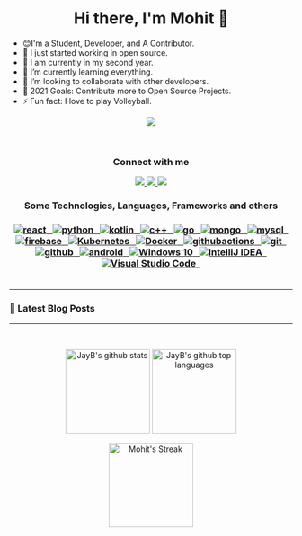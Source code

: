 # <h1 align="center">Hi there, I'm Mohit 👋</h1>

- 😊I'm a Student, Developer, and A Contributor.
- 🔭 I just started working in open source.
- 🏫 I am currently in my second year.
- 🌱 I’m currently learning everything.
- 👯 I’m looking to collaborate with other developers.
- 🥅 2021 Goals: Contribute more to Open Source Projects.
- ⚡ Fun fact: I love to play Volleyball.

<p align="center">
  <img src="https://magiccopy.xyz/assets/images/hadder.gif" />
</p>
<br>


<h3 align="center">Connect with me</h3>

<p align="center">
   <a href="https://www.linkedin.com/in/msaini0r/">
		<img src="https://img.shields.io/badge/Linkedin-2088FF?&style=for-the-badge&logo=linkedin&logoColor=white" />
	</a>
	<a href="mailto:msaini0r@gmail.com">
		<img src="https://img.shields.io/badge/Gmail-D14836?style=for-the-badge&logo=gmail&logoColor=white" />
	</a>
  	<a href="https://twitter.com/msaini0r">
		<img src="https://img.shields.io/badge/Twitter-00cbe6?style=for-the-badge&logo=twitter&logoColor=white" />
	</a>
</p>
<h3 align="center">Some Technologies, Languages, Frameworks and others<h3/>
  
<p align="center">
	<a href="https://reactjs.org/">
	   <img src="https://img.shields.io/badge/React-a5f2f1?style=for-the-badge&logo=react&logoColor=black" alt="react" />&nbsp;&nbsp;
	</a>
	<a href="https://www.python.org/">
	   <img src="https://img.shields.io/badge/Python-008094?&style=for-the-badge&logo=python&logoColor=white" alt="python" />&nbsp;&nbsp;
	</a>
    <a href="https://kotlinlang.org/">
	   <img src="https://img.shields.io/badge/Kotlin-0095D5?&style=for-the-badge&logo=kotlin&logoColor=white" alt="kotlin" />&nbsp;&nbsp;
	</a>
	<a href="https://en.wikipedia.org/wiki/C%2B%2B">
	   <img src="https://img.shields.io/badge/C++-a31d8f?&style=for-the-badge&logo=cplusplus&logoColor=white" alt="c++" />&nbsp;&nbsp;
	</a>
    <a href="https://golang.org/">
	   <img src="https://img.shields.io/badge/Go-00ADD8?style=for-the-badge&logo=go&logoColor=white" alt="go" />&nbsp;&nbsp;
	</a>
	<a href="https://www.mongodb.com/">
	   <img src="https://img.shields.io/badge/MongoDB-%234ea94b.svg?&style=for-the-badge&logo=mongodb&logoColor=white" alt="mongo" />&nbsp;&nbsp;
	</a>
	<a href="https://www.mysql.com/">
	   <img src="https://img.shields.io/badge/MySQL-00000F?style=for-the-badge&logo=mysql&logoColor=white" alt="mysql" />&nbsp;&nbsp;
	</a>
	<a href="https://firebase.google.com/">
	   <img src="https://img.shields.io/badge/Firebase-ffca28?style=for-the-badge&logo=firebase&logoColor=black" alt="firebase" />&nbsp;&nbsp;
	</a>
	<a href="https://kubernetes.io/">
	<img src="https://img.shields.io/badge/kubernetes%20-%23326ce5.svg?&style=for-the-badge&logo=kubernetes&logoColor=white" alt="Kubernetes"/>&nbsp;&nbsp;
	</a>
    <a href="https://www.docker.com/">
	 <img src="https://img.shields.io/badge/docker%20-%230db7ed.svg?&style=for-the-badge&logo=docker&logoColor=white" alt="Docker" />&nbsp;&nbsp;
	</a>
	<a href="https://github.com/features/actions">
	   <img src="https://img.shields.io/badge/github_actions-2088FF?style=for-the-badge&logo=github-actions&logoColor=white" alt="githubactions"/>&nbsp;&nbsp;
	</a>
	<a href="https://git-scm.com/">
	   <img src="https://img.shields.io/badge/git-F05032?style=for-the-badge&logo=git&logoColor=white" alt="git" />&nbsp;&nbsp;
	</a>
    <a href="https://github.com/">
    <img src="https://img.shields.io/badge/GitHub-100000?style=for-the-badge&logo=github&logoColor=white" alt="github" />&nbsp;&nbsp;
    </a>
    <a href="https://www.android.com/intl/en_in/">
    <img src="https://img.shields.io/badge/Android-3DDC84?style=for-the-badge&logo=android&logoColor=white" alt="android" />&nbsp;&nbsp;
    </a>
    <a href="https://www.microsoft.com/en-in/windows/">
    <img src="https://img.shields.io/badge/Windows-0078D6?style=for-the-badge&logo=windows&logoColor=white" alt="Windows 10"  />&nbsp;&nbsp;
    </a>
    <a href="https://www.jetbrains.com/idea/">
    <img src="https://img.shields.io/badge/IntelliJ%20IDEA-000000.svg?&style=for-the-badge&logo=intellij-idea&logoColor=white" alt="IntelliJ IDEA"/>&nbsp;&nbsp;
    </a>
    <a href="https://code.visualstudio.com/">
    <img src="https://img.shields.io/badge/Visual%20Studio%20Code-0078d7.svg?&style=for-the-badge&logo=visual-studio-code&logoColor=white" alt="Visual Studio Code" />&nbsp;&nbsp;
    </a>


<br />
<br />

-------

### 📕 Latest Blog Posts

<!-- BLOG-POST-LIST:START -->
<!-- BLOG-POST-LIST:END -->

-------

<br>
<p align="center">
  <img height="150em" src="https://github-readme-stats.vercel.app/api?username=msaini0r&show_icons=true&theme=bear&count_private=true" alt="JayB's github stats" />
  <img height="150em" src="https://github-readme-stats.vercel.app/api/top-langs/?username=msaini0r&theme=bear&layout=compact" alt="JayB's github top languages" />
</p>
<p align="center">
    <img  height="150em" alt="Mohit's Streak" src="https://github-readme-streak-stats.herokuapp.com/?user=msaini0r&theme=bear"/>
  <br>
  <br>
